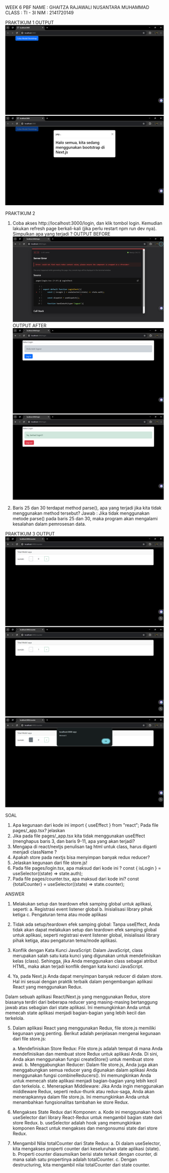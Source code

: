WEEK 6 PBF
NAME        : GHAITZA RAJAWALI NUSANTARA MUHAMMAD
CLASS       : TI - 3I
NIM         : 2141720149

PRAKTIKUM 1
OUTPUT
![Praktikum_1](assets/image/Praktikum_1.1.png)
![Praktikum_1](assets/image/Praktikum_1.2.png)

PRAKTIKUM 2
1. Coba akses http://localhost:3000/login, dan klik tombol login. Kemudian lakukan refresh page berkali-kali (jika perlu restart npm run dev nya). Simpulkan apa yang terjadi ?
OUTPUT BEFORE
![Praktikum_2](assets/image/Praktikum_2.1.png)
OUTPUT AFTER
![Praktikum_2](assets/image/Praktikum_2.2.png)
![Praktikum_2](assets/image/Praktikum_2.3.png)

2. Baris 25 dan 30 terdapat method parse(), apa yang terjadi jika kita tidak menggunakan method tersebut?
Jawab : Jika tidak menggunakan metode parse() pada baris 25 dan 30, maka program akan mengalami kesalahan dalam pemrosesan data.

PRAKTIKUM 3
OUTPUT
![Praktikum_3](assets/image/Praktikum_3.1.png)
![Praktikum_3](assets/image/Praktikum_3.2.png)
![Praktikum_3](assets/image/Praktikum_3.3.png)

SOAL
1. Apa kegunaan dari kode ini import { useEffect } from "react"; Pada file pages/_app.tsx? jelaskan
2. Jika pada file pages/_app.tsx kita tidak menggunakan useEffect (menghapus baris 3, dan baris 9-11, apa yang akan terjadi?
3. Mengapa di react/nextjs penulisan tag html untuk class, harus diganti menjadi className ?
4. Apakah store pada nextjs bisa menyimpan banyak redux reducer?
5. Jelaskan kegunaan dari file store.js!
6. Pada file pages/login.tsx, apa maksud dari kode ini ?
const { isLogin } = useSelector((state) => state.auth);
7. Pada file pages/counter.tsx, apa maksud dari kode ini?
const {totalCounter} = useSelector((state) => state.counter);

ANSWER
1. Melakukan setup dan teardown efek samping global untuk aplikasi, seperti:
    a. Registrasi event listener global
    b. Inisialisasi library pihak ketiga
    c. Pengaturan tema atau mode aplikasi

2. Tidak ada setup/teardown efek samping global: Tanpa useEffect, Anda tidak akan dapat melakukan setup dan teardown efek samping global untuk aplikasi, seperti registrasi event listener global, inisialisasi library pihak ketiga, atau pengaturan tema/mode aplikasi.

3. Konflik dengan Kata Kunci JavaScript: Dalam JavaScript, class merupakan salah satu kata kunci yang digunakan untuk mendefinisikan kelas (class). Sehingga, jika Anda menggunakan class sebagai atribut HTML, maka akan terjadi konflik dengan kata kunci JavaScript.

4. Ya, pada Next.js Anda dapat menyimpan banyak reducer di dalam store. Hal ini sesuai dengan praktik terbaik dalam pengembangan aplikasi React yang menggunakan Redux.

Dalam sebuah aplikasi React/Next.js yang menggunakan Redux, store biasanya terdiri dari beberapa reducer yang masing-masing bertanggung jawab atas sebagian dari state aplikasi. Ini memungkinkan Anda untuk memecah state aplikasi menjadi bagian-bagian yang lebih kecil dan terkelola.

5. Dalam aplikasi React yang menggunakan Redux, file store.js memiliki kegunaan yang penting. Berikut adalah penjelasan mengenai kegunaan dari file store.js:

    a. Mendefinisikan Store Redux: File store.js adalah tempat di mana Anda mendefinisikan dan membuat store Redux untuk aplikasi Anda. Di sini, Anda akan menggunakan fungsi createStore() untuk membuat store awal.
    b. Menggabungkan Reducer: Dalam file store.js, Anda juga akan menggabungkan semua reducer yang digunakan dalam aplikasi Anda menggunakan fungsi combineReducers(). Ini memungkinkan Anda untuk memecah state aplikasi menjadi bagian-bagian yang lebih kecil dan terkelola.
    c. Menerapkan Middleware: Jika Anda ingin menggunakan middleware Redux, seperti redux-thunk atau redux-saga, Anda akan menerapkannya dalam file store.js. Ini memungkinkan Anda untuk menambahkan fungsionalitas tambahan ke store Redux.

6. Mengakses State Redux dari Komponen:
    a. Kode ini menggunakan hook useSelector dari library React-Redux untuk mengambil bagian state dari store Redux.
    b. useSelector adalah hook yang memungkinkan komponen React untuk mengakses dan mengonsumsi state dari store Redux.

7. Mengambil Nilai totalCounter dari State Redux:
    a. Di dalam useSelector, kita mengakses properti counter dari keseluruhan state aplikasi (state).
    b. Properti counter diasumsikan berisi state terkait dengan counter, di mana salah satu propertinya adalah totalCounter.
    c. Dengan destructuring, kita mengambil nilai totalCounter dari state counter.

